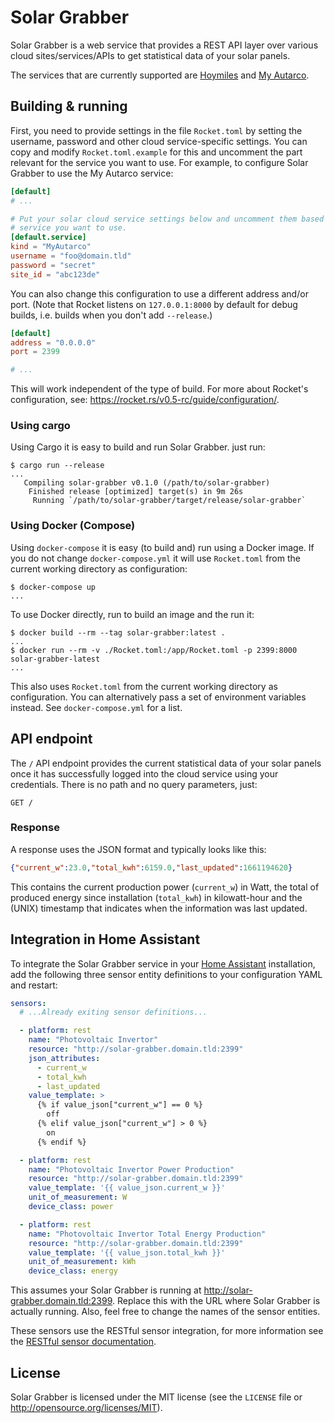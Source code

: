 # Solar Grabber

Solar Grabber is a web service that provides a REST API layer over various
cloud sites/services/APIs to get statistical data of your solar panels.

The services that are currently supported are
[Hoymiles](https://global.hoymiles.com) and
[My Autarco](https://my.autarco.com).

## Building & running

First, you need to provide settings in the file `Rocket.toml` by setting the
username, password and other cloud service-specific settings.
You can copy and modify `Rocket.toml.example` for this and uncomment the part
relevant for the service you want to use.
For example, to configure Solar Grabber to use the My Autarco service:

```toml
[default]
# ...

# Put your solar cloud service settings below and uncomment them based on the
# service you want to use.
[default.service]
kind = "MyAutarco"
username = "foo@domain.tld"
password = "secret"
site_id = "abc123de"
```

You can also change this configuration to use a different address and/or port.
(Note that Rocket listens on `127.0.0.1:8000` by default for debug builds, i.e.
builds when you don't add `--release`.)

```toml
[default]
address = "0.0.0.0"
port = 2399

# ...
```

This will work independent of the type of build. For more about Rocket's
configuration, see: <https://rocket.rs/v0.5-rc/guide/configuration/>.

### Using cargo

Using Cargo it is easy to build and run Solar Grabber. just run:

```shell
$ cargo run --release
...
   Compiling solar-grabber v0.1.0 (/path/to/solar-grabber)
    Finished release [optimized] target(s) in 9m 26s
     Running `/path/to/solar-grabber/target/release/solar-grabber`
```

### Using Docker (Compose)

Using `docker-compose` it is easy (to build and) run using a Docker image.
If you do not change `docker-compose.yml` it will use `Rocket.toml` from
the current working directory as configuration:

```console
$ docker-compose up
...
```

To use Docker directly, run to build an image and the run it:

```console
$ docker build --rm --tag solar-grabber:latest .
...
$ docker run --rm -v ./Rocket.toml:/app/Rocket.toml -p 2399:8000 solar-grabber-latest
...
```

This also uses `Rocket.toml` from the current working directory as configuration.
You can alternatively pass a set of environment variables instead. See
`docker-compose.yml` for a list.

## API endpoint

The `/` API endpoint provides the current statistical data of your solar panels
once it has successfully logged into the cloud service using your credentials.
There is no path and no query parameters, just:

```http
GET /
```

### Response

A response uses the JSON format and typically looks like this:

```json
{"current_w":23.0,"total_kwh":6159.0,"last_updated":1661194620}
```

This contains the current production power (`current_w`) in Watt,
the total of produced energy since installation (`total_kwh`) in kilowatt-hour
and the (UNIX) timestamp that indicates when the information was last updated.

## Integration in Home Assistant

To integrate the Solar Grabber service in your [Home Assistant](https://www.home-assistant.io/)
installation, add the following three sensor entity definitions to your
configuration YAML and restart:

```yaml
sensors:
  # ...Already exiting sensor definitions...

  - platform: rest
    name: "Photovoltaic Invertor"
    resource: "http://solar-grabber.domain.tld:2399"
    json_attributes:
      - current_w
      - total_kwh
      - last_updated
    value_template: >
      {% if value_json["current_w"] == 0 %}
        off
      {% elif value_json["current_w"] > 0 %}
        on
      {% endif %}

  - platform: rest
    name: "Photovoltaic Invertor Power Production"
    resource: "http://solar-grabber.domain.tld:2399"
    value_template: '{{ value_json.current_w }}'
    unit_of_measurement: W
    device_class: power

  - platform: rest
    name: "Photovoltaic Invertor Total Energy Production"
    resource: "http://solar-grabber.domain.tld:2399"
    value_template: '{{ value_json.total_kwh }}'
    unit_of_measurement: kWh
    device_class: energy
```

This assumes your Solar Grabber is running at <http://solar-grabber.domain.tld:2399>.
Replace this with the URL where Solar Grabber is actually running.
Also, feel free to change the names of the sensor entities.

These sensors use the RESTful sensor integration, for more information see the
[RESTful sensor documentation](https://www.home-assistant.io/integrations/sensor.rest/).

## License

Solar Grabber is licensed under the MIT license (see the `LICENSE` file or
<http://opensource.org/licenses/MIT>).
